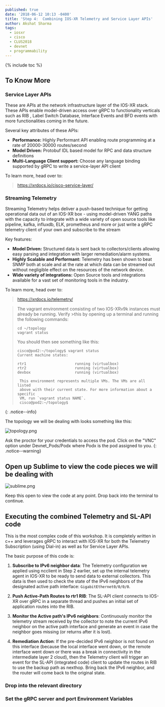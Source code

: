 ```yaml
---
published: true
date: '2018-06-12 10:13 -0400'
title: 'Step 4:  Combining IOS-XR Telemetry and Service Layer APIs'
author: Akshat Sharma
tags:
  - iosxr
  - cisco
  - CLUS2018
  - devnet
  - programmability
---
```


{% include toc %}

## To Know More


### Service Layer APIs

These are APIs at the network infrastructure layer of the IOS-XR stack. These APIs enable model-driven access over gRPC to functionality verticals such as RIB , Label Switch Database, Interface Events and BFD events with more functionalities coming in the future.

Several key attributes of these APIs:
*  **Performance:** Highly Performant API enabling route programming at a rate of 20000-30000 routes/second
*  **Model Driven:** Protobuf IDL based model for RPC and data structure definitions
*  **Multi-Language Client support:** Choose any language binding supported by gRPC to write a service-layer API client

To learn more, head over to:

><https://xrdocs.io/cisco-service-layer/>

### Streaming Telemetry

Streaming Telemetry helps deliver a push-based technique for getting operational data out of an IOS-XR box - using model-driven YANG paths with the capacity to integrate with a wide variety of open source tools like pipeline, kafka, influxdb, ELK, prometheus and more or just write a gRPC telemetry client of your own and subscribe to the stream

Key features:

*  **Model Driven:** Structured data is sent back to collectors/clients allowing easy parsing and integration with larger remediation/alarm systems.
*  **Highly Scalable and Performant:** Telemetry has been shown to beat SNMP both at scale and at the rate at which data can be streamed out without negligible effect on the resources of the network device.
*  **Wide variety of integrations:** Open Source tools and integrations available for a vast set of monitoring tools in the industry.

To learn more, head over to:

><https://xrdocs.io/telemetry/>


>The vagrant environment consisting of two IOS-XRv9k instances must already be running. Verify >this by opening up a terminal and running the following commands:
>
>  ```
>  cd ~/topology
>  vagrant status
>
>  ```
> You should then see something like this:
>  ```
>  cisco@pod2:~/topology$ vagrant status
>  Current machine states:
>
>  rtr1                      running (virtualbox)
>  rtr2                      running (virtualbox)
>  devbox                    running (virtualbox)
>
>   This environment represents multiple VMs. The VMs are all listed
>   above with their current state. For more information about a specific
>   VM, run `vagrant status NAME`.
>   cisco@pod2:~/topology$ 
>  ```

{: .notice--info}


The topology we will be dealing with looks something like this:

![topology.png]({{site.baseurl}}/images/topology.png)


Ask the proctor for your credentials to access the pod. Click on the "VNC" option under Devnet_Pods/Podx where Podx is the pod assigned to you.
{: .notice--warning}


## Open up Sublime to view the code pieces we will be dealing with
![sublime.png]({{site.baseurl}}/images/sublime.png)

Keep this open to view the code at any point. Drop back into the terminal to continue.




##  Executing the combined Telemetry and SL-API code

This is the most complex code of this workshop. It is completely written in c++ and leverages gRPC to interact with IOS-XR for both the Telemetry Subscription (using Dial-in) as well as for Service Layer APIs.

The basic purpose of this code is:

1)  **Subscribe to IPv6 neighbor data**:  The Telemetry configuration we applied using ncclient in
Step 2 earlier, set up the internal telemetry agent in IOS-XR to be ready to send data to external collectors. This data is then used to check the state of the IPv6 neighbors of the designated active path interface:  `GigabitEthernet0/0/0/0`.

2) **Push Active-Path Routes to rtr1 RIB**:  The SL-API client connects to IOS-XR over gRPC in a separate thread and pushes an initial set of application routes into the RIB.

3) **Monitor the Active path's IPv6 neighbors**: Continuously monitor the telemetry stream received by the collector to note the current IPv6 neighbor on the active path interface and generate an event in case the neighbor goes missing (or returns after it is lost).


4) **Remediation Action**: If the pre-decided IPv6 neighbor is not found on this interface (because the local interface went down, or the remote interface went down or there was a break in connectivity in the intermediate layer 2 cloud), then the Telemetry client will trigger an event for the SL-API  (integrated code) client to update the routes in RIB to use the backup path as nexthop.
Bring back the IPv6 neighbor, and the router will come back to the original state.



### Drop into the relevant directory



### Set the gRPC server and port Environment Variables

    